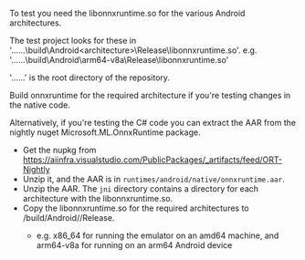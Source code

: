 To test you need the libonnxruntime.so for the various Android architectures.

The test project looks for these in '..\..\..\build\Android\<architecture>\Release\libonnxruntime.so'.
e.g. '..\..\..\build\Android\arm64-v8a\Release\libonnxruntime.so'

'..\..\..' is the root directory of the repository.

Build onnxruntime for the required architecture if you're testing changes in the native code.

Alternatively, if you're testing the C# code you can extract the AAR from the nightly nuget Microsoft.ML.OnnxRuntime package.
- Get the nupkg from https://aiinfra.visualstudio.com/PublicPackages/_artifacts/feed/ORT-Nightly
- Unzip it, and the AAR is in `runtimes/android/native/onnxruntime.aar`.
- Unzip the AAR. The `jni` directory contains a directory for each architecture with the libonnxruntime.so.
- Copy the libonnxruntime.so for the required architectures to /build/Android/<architecture>/Release.
  - e.g. x86_64 for running the emulator on an amd64 machine, and arm64-v8a for running on an arm64 Android device
